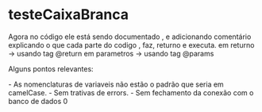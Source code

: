 # testeCaixaBranca
<p>  
  Agora no código ele está sendo documentado , e adicionando comentário explicando o que cada parte do codigo , faz, returno e executa.
  em returno  -> usando tag @return
  em parametros  -> usando tag @params
</p>
<p>Alguns pontos relevantes: </p>
- As nomenclaturas de variaveis não estão o padrão que seria em camelCase.
- Sem trativas de errors.
- Sem fechamento da conexão com o banco de dados
0 
